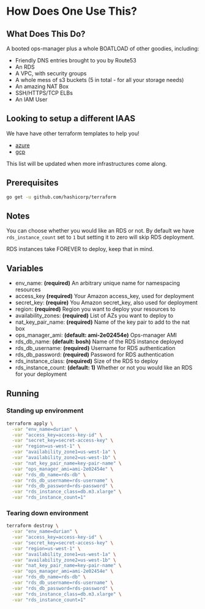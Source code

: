 # How Does One Use This?

## What Does This Do?

A booted ops-manager plus a whole BOATLOAD of other goodies, including:

- Friendly DNS entries brought to you by Route53
- An RDS
- A VPC, with security groups
- A whole mess of s3 buckets (5 in total - for all your storage needs)
- An amazing NAT Box
- SSH/HTTPS/TCP ELBs
- An IAM User

## Looking to setup a different IAAS

We have have other terraform templates to help you!

- [azure](https://github.com/pivotal-cf/terraforming-azure)
- [gcp](https://github.com/pivotal-cf/terraforming-gcp)

This list will be updated when more infrastructures come along.

## Prerequisites

```bash
go get -u github.com/hashicorp/terraform
```

## Notes

You can choose whether you would like an RDS or not. By default we have
`rds_instance_count` set to `1` but setting it to zero will skip RDS
deployment.

RDS instances take FOREVER to deploy, keep that in mind.

## Variables

- env_name: **(required)** An arbitrary unique name for namespacing resources
- access_key **(required)** Your Amazon access_key, used for deployment
- secret_key: **(require)** You Amazon secret_key, also used for deployment
- region: **(required)** Region you want to deploy your resources to
- availability_zones: **(required)** List of AZs you want to deploy to
- nat_key_pair_name: **(required)** Name of the key pair to add to the nat box
- ops_manager_ami: **(default: ami-2e02454e)**  Ops-manager AMI
- rds_db_name: **(default: bosh)**  Name of the RDS instance deployed
- rds_db_username: **(required)** Username for RDS authentication
- rds_db_password: **(required)** Password for RDS authentication
- rds_instance_class: **(required)** Size of the RDS to deploy
- rds_instance_count: **(default: 1)** Whether or not you would like an RDS for your deployment

## Running

### Standing up environment

```bash
terraform apply \
  -var "env_name=durian" \
  -var "access_key=access-key-id" \
  -var "secret_key=secret-access-key" \
  -var "region=us-west-1" \
  -var "availability_zone1=us-west-1a" \
  -var "availability_zone2=us-west-1b" \
  -var "nat_key_pair_name=key-pair-name" \
  -var "ops_manager_ami=ami-2e02454e" \
  -var "rds_db_name=rds-db" \
  -var "rds_db_username=rds-username" \
  -var "rds_db_password=rds-password" \
  -var "rds_instance_class=db.m3.xlarge" \
  -var "rds_instance_count=1"
```

### Tearing down environment

```bash
terraform destroy \
  -var "env_name=durian" \
  -var "access_key=access-key-id" \
  -var "secret_key=secret-access-key" \
  -var "region=us-west-1" \
  -var "availability_zone1=us-west-1a" \
  -var "availability_zone2=us-west-1b" \
  -var "nat_key_pair_name=key-pair-name" \
  -var "ops_manager_ami=ami-2e02454e" \
  -var "rds_db_name=rds-db" \
  -var "rds_db_username=rds-username" \
  -var "rds_db_password=rds-password" \
  -var "rds_instance_class=db.m3.xlarge" \
  -var "rds_instance_count=1"
```
